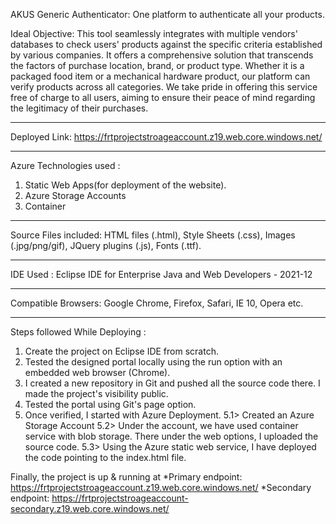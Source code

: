 AKUS Generic Authenticator:
One platform to authenticate all your products.

Ideal Objective:
 This tool seamlessly integrates with multiple vendors' databases to check users' products against the specific criteria established by various companies. It offers a comprehensive solution that transcends the factors of purchase location, brand, or product type. Whether it is a packaged food item or a mechanical hardware product, our platform can verify products across all categories. We take pride in offering this service free of charge to all users, aiming to ensure their peace of mind regarding the legitimacy of their purchases. 
_______________________________________________________________________________________________________
Deployed Link: https://frtprojectstroageaccount.z19.web.core.windows.net/
_______________________________________________________________________________________________________
Azure Technologies used :
1. Static Web Apps(for deployment of the website).
2. Azure Storage Accounts
3. Container
_______________________________________________________________________________________________________
Source Files included: HTML files (.html), Style Sheets (.css), Images (.jpg/png/gif),
JQuery plugins (.js), Fonts (.ttf).
_______________________________________________________________________________________________________
IDE Used :
Eclipse IDE for Enterprise Java and Web Developers - 2021-12
_______________________________________________________________________________________________________
Compatible Browsers: Google Chrome, Firefox, Safari, IE 10, Opera etc.
_______________________________________________________________________________________________________

Steps followed While Deploying :
1. Create the project on Eclipse IDE from scratch. 
2. Tested the designed portal locally using the run option with an embedded web browser (Chrome).
3. I created a new repository in Git and pushed all the source code there. I made the project's visibility public. 
4. Tested the portal using Git's page option. 
5. Once verified, I started with Azure Deployment.
5.1> Created an Azure Storage Account
5.2> Under the account, we have used container service with blob storage. There under the web options, I uploaded the source code. 
5.3> Using the Azure static web service, I have deployed the code pointing to the index.html file. 

Finally, the project is up & running at
*Primary endpoint: https://frtprojectstroageaccount.z19.web.core.windows.net/
*Secondary endpoint: https://frtprojectstroageaccount-secondary.z19.web.core.windows.net/
